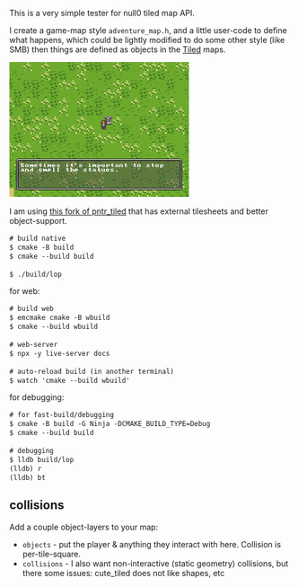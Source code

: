 This is a very simple tester for null0 tiled map API.

I create a game-map style `adventure_map.h`, and a little user-code to define what happens, which could be lightly modified to do some other style (like SMB) then things are defined as objects in the [Tiled](https://www.mapeditor.org/) maps.

![screenshot](screenshot.png)

I am using [this fork of pntr_tiled](https://github.com/RobLoach/pntr_tiled/pull/24) that has external tilesheets and better object-support.

```shell
# build native
$ cmake -B build
$ cmake --build build

$ ./build/lop
```

for web:


```shell
# build web
$ emcmake cmake -B wbuild
$ cmake --build wbuild

# web-server
$ npx -y live-server docs

# auto-reload build (in another terminal)
$ watch 'cmake --build wbuild'
```

for debugging:

```shell
# for fast-build/debugging
$ cmake -B build -G Ninja -DCMAKE_BUILD_TYPE=Debug
$ cmake --build build

# debugging
$ lldb build/lop
(lldb) r
(lldb) bt
```

## collisions

Add a couple object-layers to your map:

- `objects` - put the player & anything they interact with here. Collision is per-tile-square.
- `collisions` - I also want non-interactive (static geometry) collisions, but there some issues: cute_tiled does not like shapes, etc